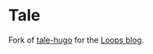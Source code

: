 # Tale

Fork of [tale-hugo](https://travis-ci.com/EmielH/tale-hugo) for the [Loops blog](https://loops.matthewshanley.com).
